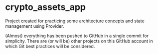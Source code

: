 # crypto_assets_app

Project created for practicing some architecture concepts and state management using Provider.

(Almost) everything has been pushed to GitHub in a single commit for simplicity. There are (or will be) other projects on this GitHub account in which Git best practices will be considered.

